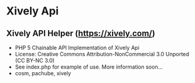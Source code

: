
Xively Api
==============

Xively API Helper (https://xively.com/)
--------------

- PHP 5 Chainable API Implementation of Xively Api
- License: Creative Commons Attribution-NonCommercial 3.0 Unported (CC BY-NC 3.0)
- See index.php for example of use. More information soon... 
- cosm, pachube, xively
	

